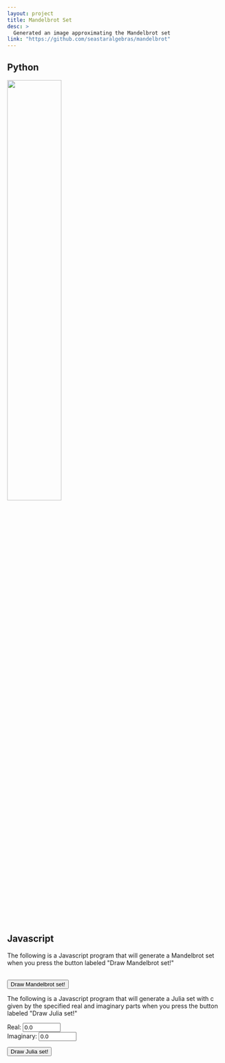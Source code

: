 ```yaml
---
layout: project
title: Mandelbrot Set
desc: >
  Generated an image approximating the Mandelbrot set
link: "https://github.com/seastaralgebras/mandelbrot"
---
```

## Python

<img src="{{ site.url }}/assets/images/mandelbrot_2000px_1000steps.png" width="50%">


## Javascript


<script>
    var mathjs_script = document.createElement('script');
    mathjs_script.type = 'text/javascript';
    mathjs_script.src = 'https://unpkg.com/mathjs@11.7.0/lib/browser/math.js'
    var mandy_script = document.createElement('script');
    mandy_script.type = 'text/javascript';
    mandy_script.src = '/assets/js/mandelbrot.js';
    document.head.appendChild(mathjs_script);
    document.head.appendChild(mandy_script);
</script>

<div class="js_container">
<p>The following is a Javascript program that will generate a Mandelbrot set when you press the button labeled "Draw Mandelbrot set!"</p>

<canvas id="mandelbrot" width="500" height="500" stype="border:1px solid #000000;"></canvas>
<br>
<button onclick="drawMandelbrot(mandelbrot_pic)">Draw Mandelbrot set!</button>
</div>

<div class="js_container">
<p>The following is a Javascript program that will generate a Julia set with c given by the specified real and imaginary parts when you press the button labeled "Draw Julia set!"</p>

<canvas id="julia" width="500" height="500" stype="border:1px solid #000000;"></canvas>

<form id="julia_point">
    Real: <input id="tiny_form" type="number" name="real_c" value="0.0" step="0.001" min="-2.1" max="2.1">
    <br>
    Imaginary: <input id="tiny_form" type="number" name="imag_c" value="0.0" step="0.001" min="-2.1" max="2.1">
</form> 
<button onclick="julia_start()">Draw Julia set!</button>
</div>

<script>
    var mandelbrot_pic = document.getElementById("mandelbrot");
    var julia_pic = document.getElementById("julia");

    function julia_start() {
      var z = document.getElementById("julia_point");
      var x;
      var y;
      x = z.real_c.value;
      y = z.imag_c.value;
      drawJulia(julia_pic, x, y);
    }
    
</script>
